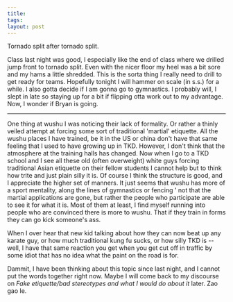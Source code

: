 ```yaml
---
title: 
tags: 
layout: post
---
```

Tornado split after tornado split.  



Class last night was good, I especially like the end of class where we drilled jump front to tornado split.  Even with the nicer floor my heel was a bit sore and my hams a little shredded. This is the sorta thing I really need to drill to get ready for teams.  Hopefully tonight I will hammer on scale (in s.s.) for a while.  I also gotta decide if I am gonna go to gymnastics.  I probably will, I slept in late so staying up for a bit if flipping otta work out to my advantage.  Now, I wonder if Bryan is going.



<hr>



One thing at wushu I was noticing their lack of formality.  Or rather a thinly veiled attempt at forcing some sort of traditional 'martial' etiquette.  All the wushu places I have trained, be it in the US or china don't have that same feeling that I used to have growing up in TKD.  However, I don't think that the atmosphere at the training halls has changed.  Now when I go to a TKD school and I see all these old (often overweight) white guys forcing traditional Asian etiquette on their fellow students I cannot help but to think how trite and just plain silly it is.  Of course I think the structure is good, and I appreciate the higher set of manners.  It just seems that wushu has more of a sport mentality, along the lines of gymnastics or fencing ' not that the martial applications are gone, but rather the people who participate are able to see it for what it is.  Most of them at least, I find myself running into people who are convinced there is more to wushu.  That if they train in forms they can go kick someone's ass.  



When I over hear that new kid talking about how they can now beat up any karate guy, or how much traditional kung fu sucks, or how silly TKD is -- well, I have that same reaction you get when you get cut off in traffic by some idiot that has no idea what the paint on the road is for.  



Dammit, I have been thinking about this topic since last night, and I cannot put the words together right now.  Maybe I will come back to my discourse on _Fake etiquette/bad stereotypes and what I would do about it_ later.  Zao gao le.


